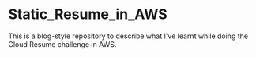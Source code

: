 # Static_Resume_in_AWS
This is a blog-style repository to describe what I've learnt while doing the Cloud Resume challenge in AWS.
